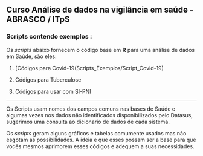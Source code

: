 ## **Curso Análise de dados na vigilância em saúde** - ABRASCO / ITpS

### Scripts contendo exemplos :

 Os *scripts* abaixo fornecem o código  base em **R** para uma análise de dados em Saúde, são eles:

1. [Códigos para Covid-19(Scripts_Exemplos/Script_Covid-19) 

2. Códigos para Tuberculose

3. Códigos para usar com SI-PNI

---

Os Scripts usam nomes dos campos comuns nas bases de Saúde e algumas vezes nos dados não identificados disponibilizados pelo Datasus, sugerimos uma consulta ao dicionario de dados de cada sistema.

Os *scripts* geram alguns gráficos e tabelas comumente usados mas não esgotam as possibilidades. A ideia e que esses possam ser a base para que vocês mesmos aprimorem esses códigos e adequem  a suas necessidades. 
